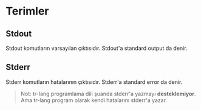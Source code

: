 # Terimler

## Stdout
Stdout komutların varsayılan çıktısıdır.
Stdout'a standard output da denir.

## Stderr
Stderr komutların hatalarının çıktısıdır.
Stderr'a standard error da denir.

> Not: tr-lang programlama dili şuanda stderr'a yazmayı **desteklemiyor**.
> Ama tr-lang program olarak kendi hatalarını stderr'a yazar.

